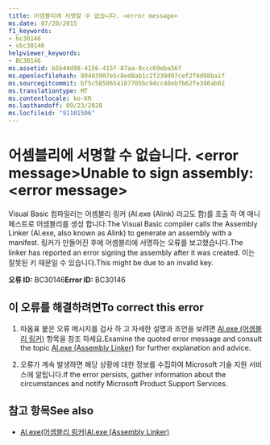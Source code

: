```yaml
---
title: 어셈블리에 서명할 수 없습니다. <error message>
ms.date: 07/20/2015
f1_keywords:
- bc30146
- vbc30146
helpviewer_keywords:
- BC30146
ms.assetid: b5b44d98-4156-415f-87aa-8ccc69eba56f
ms.openlocfilehash: 89403907e5c8ed8ab1c2f239d97cef2f0d98ba1f
ms.sourcegitcommit: bf5c5850654187705bc94cc40ebfb62fe346ab02
ms.translationtype: MT
ms.contentlocale: ko-KR
ms.lasthandoff: 09/23/2020
ms.locfileid: "91101506"
---
```

# <a name="unable-to-sign-assembly-error-message"></a><span data-ttu-id="e569a-102">어셈블리에 서명할 수 없습니다. \<error message></span><span class="sxs-lookup"><span data-stu-id="e569a-102">Unable to sign assembly: \<error message></span></span>

<span data-ttu-id="e569a-103">Visual Basic 컴파일러는 어셈블리 링커 (Al.exe (Alink) 라고도 함)를 호출 하 여 매니페스트로 어셈블리를 생성 합니다.</span><span class="sxs-lookup"><span data-stu-id="e569a-103">The Visual Basic compiler calls the Assembly Linker (Al.exe, also known as Alink) to generate an assembly with a manifest.</span></span> <span data-ttu-id="e569a-104">링커가 만들어진 후에 어셈블리에 서명하는 오류를 보고했습니다.</span><span class="sxs-lookup"><span data-stu-id="e569a-104">The linker has reported an error signing the assembly after it was created.</span></span> <span data-ttu-id="e569a-105">이는 잘못된 키 때문일 수 있습니다.</span><span class="sxs-lookup"><span data-stu-id="e569a-105">This might be due to an invalid key.</span></span>  
  
 <span data-ttu-id="e569a-106">**오류 ID:** BC30146</span><span class="sxs-lookup"><span data-stu-id="e569a-106">**Error ID:** BC30146</span></span>  
  
## <a name="to-correct-this-error"></a><span data-ttu-id="e569a-107">이 오류를 해결하려면</span><span class="sxs-lookup"><span data-stu-id="e569a-107">To correct this error</span></span>  
  
1. <span data-ttu-id="e569a-108">따옴표 붙은 오류 메시지를 검사 하 고 자세한 설명과 조언을 보려면  [Al.exe (어셈블리 링커)](../../framework/tools/al-exe-assembly-linker.md) 항목을 참조 하세요.</span><span class="sxs-lookup"><span data-stu-id="e569a-108">Examine the quoted error message and consult the topic  [Al.exe (Assembly Linker)](../../framework/tools/al-exe-assembly-linker.md) for further explanation and advice.</span></span>  
  
2. <span data-ttu-id="e569a-109">오류가 계속 발생하면 해당 상황에 대한 정보를 수집하여 Microsoft 기술 지원 서비스에 알립니다.</span><span class="sxs-lookup"><span data-stu-id="e569a-109">If the error persists, gather information about the circumstances and notify Microsoft Product Support Services.</span></span>  
  
## <a name="see-also"></a><span data-ttu-id="e569a-110">참고 항목</span><span class="sxs-lookup"><span data-stu-id="e569a-110">See also</span></span>

- [<span data-ttu-id="e569a-111">Al.exe(어셈블리 링커)</span><span class="sxs-lookup"><span data-stu-id="e569a-111">Al.exe (Assembly Linker)</span></span>](../../framework/tools/al-exe-assembly-linker.md)

